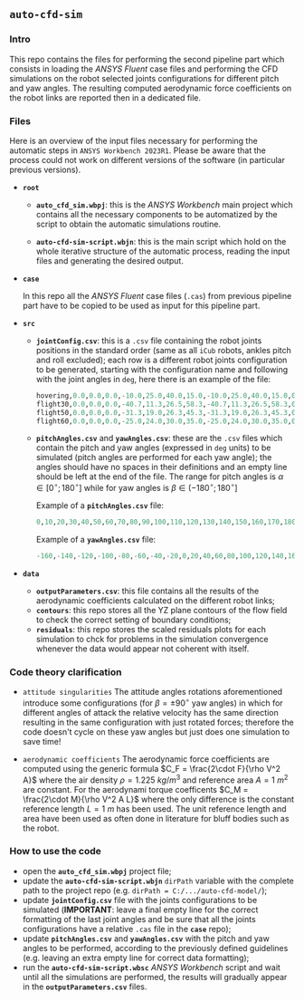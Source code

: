 ## `auto-cfd-sim`

### Intro

This repo contains the files for performing the second pipeline part which consists in loading the _ANSYS Fluent_ case files and performing the CFD simulations on the robot selected joints configurations for different pitch and yaw angles. The resulting computed aerodynamic force coefficients on the robot links are reported then in a dedicated file.


### Files

Here is an overview of the input files necessary for performing the automatic steps in `ANSYS Workbench 2023R1`. Please be aware that the process could not work on different versions of the software (in particular previous versions).


* **`root`**

    - **`auto_cfd_sim.wbpj`**: this is the _ANSYS Workbench_ main project which contains all the necessary components to be automatized by the script to obtain the automatic simulations routine.

    - **`auto-cfd-sim-script.wbjn`**: this is the main script which hold on the whole iterative structure of the automatic process, reading the input files and generating the desired output.


* **`case`**

    In this repo all the _ANSYS Fluent_ case files (`.cas`) from previous pipeline part have to be copied to be used as input for this pipeline part.

* **`src`**
    - **`jointConfig.csv`**: this is a `.csv` file containing the robot joints positions in the standard order (same as all `iCub` robots, ankles pitch and roll excluded); each row is a different robot joints configuration to be generated, starting with the configuration name and following with the joint angles in `deg`, here there is an example of the file:

        ```py
        hovering,0.0,0.0,0.0,-10.0,25.0,40.0,15.0,-10.0,25.0,40.0,15.0,0.0,10.0,7.0,0.0,0.0,10.0,7. 00.0
        flight30,0.0,0.0,0.0,-40.7,11.3,26.5,58.3,-40.7,11.3,26.5,58.3,0.0,10.0,7.0,0.0,0.0,10.0,7. 00.0
        flight50,0.0,0.0,0.0,-31.3,19.0,26.3,45.3,-31.3,19.0,26.3,45.3,0.0,10.0,7.0,0.0,0.0,10.0,7. 00.0
        flight60,0.0,0.0,0.0,-25.0,24.0,30.0,35.0,-25.0,24.0,30.0,35.0,0.0,10.0,7.0,0.0,0.0,10.0,7. 00.0

        ```
    - **`pitchAngles.csv`** and **`yawAngles.csv`**: these are the `.csv` files which contain the pitch and yaw angles (expressed in `deg` units) to be simulated (pitch angles are performed for each yaw angle); the angles should have no spaces in their definitions and an empty line should be left at the end of the file. The range for pitch angles is $\alpha \in [0^\circ;180^\circ]$ while for yaw angles is $\beta \in (-180^\circ;180^\circ]$

        Example of a **`pitchAngles.csv`** file:
        ```py
        0,10,20,30,40,50,60,70,80,90,100,110,120,130,140,150,160,170,180

        ```
        Example of a **`yawAngles.csv`** file:
        ```py
        -160,-140,-120,-100,-80,-60,-40,-20,0,20,40,60,80,100,120,140,160,180

        ```

* **`data`**
    - **`outputParameters.csv`**: this file contains all the results of the aerodynamic coefficients calculated on the different robot links;
    - **`contours`**: this repo stores all the YZ plane contours of the flow field to check the correct setting of boundary conditions;
    - **`residuals`**: this repo stores the scaled residuals plots for each simulation to chck for problems in the simulation convergence whenever the data would appear not coherent with itself.


### Code theory clarification

* `attitude singularities`
    The attitude angles rotations aforementioned introduce some configurations (for $\beta=\pm 90^\circ$ yaw angles) in which for different angles of attack the relative velocity has the same direction resulting in the same configuration with just rotated forces; therefore the code doesn't cycle on these yaw angles but just does one simulation to save time!


* `aerodynamic coefficients`
    The aerodynamic force coefficients are computed using the generic formula $C_F = \frac{2\cdot F}{\rho V^2 A}$ where the air density $\rho=1.225\ kg/m^3$ and reference area $A=1\ m^2$ are constant. For the aerodynami torque coefficents $C_M = \frac{2\cdot M}{\rho V^2 A L}$ where the only difference is the constant reference length $L=1\ m$ has been used. The unit reference length and area have been used as often done in literature for bluff bodies such as the robot.


### How to use the code

* open the **`auto_cfd_sim.wbpj`** project file;
* update the **`auto-cfd-sim-script.wbjn`** `dirPath` variable with the complete path to the project repo (e.g. ```dirPath = C:/.../auto-cfd-model/```);
* update **`jointConfig.csv`** file with the joints configurations to be simulated (**IMPORTANT**: leave a final empty line for the correct formatting of the last joint angles and be sure that all the joints configurations have a relative `.cas` file in the **`case`** repo);
* update **`pitchAngles.csv`** and **`yawAngles.csv`** with the pitch and yaw angles to be performed, according to the previously defined guidelines (e.g. leaving an extra empty line for correct data formatting);
* run the **`auto-cfd-sim-script.wbsc`** _ANSYS Workbench_ script and wait until all the simulations are performed, the results will gradually appear in the **`outputParameters.csv`** files.